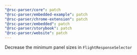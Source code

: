 ```yaml
---
"@rsc-parser/core": patch
"@rsc-parser/embedded-example": patch
"@rsc-parser/chrome-extension": patch
"@rsc-parser/embedded": patch
"@rsc-parser/storybook": patch
"@rsc-parser/website": patch
---
```


Decrease the minimum panel sizes in `FlightResponseSelector`
